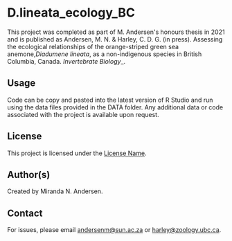 # D.lineata_ecology_BC
This project was completed as part of M. Andersen's honours thesis in 2021 and is published as Andersen, M. N. & Harley, C. D. G. (in press). Assessing the ecological relationships of the orange-striped green sea anemone,_Diadumene lineata_, as a non-indigenous species in British Columbia, Canada. _Invertebrate Biology__.

## Usage  
Code can be copy and pasted into the latest version of R Studio and run using the data files provided in the DATA folder. Any additional data or code associated with the project is available upon request.

## License  
This project is licensed under the [License Name](LICENSE).  

## Author(s)  
Created by Miranda N. Andersen.

## Contact  
For issues, please email andersenm@sun.ac.za or harley@zoology.ubc.ca. 
